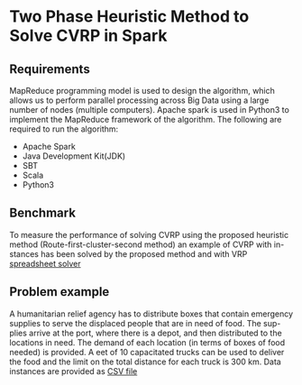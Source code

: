 # Two Phase Heuristic Method to Solve CVRP in Spark

## Requirements
MapReduce programming model is used to design the algorithm, which allows
us to perform parallel processing across Big Data using a large number of
nodes (multiple computers).
Apache spark is used in Python3 to implement the MapReduce framework of
the algorithm. The following are required to run the algorithm:
* Apache Spark
* Java Development Kit(JDK)
* SBT
* Scala
* Python3

## Benchmark
To measure the performance of solving CVRP using the proposed heuristic
method (Route-first-cluster-second method) an example of CVRP with in-
stances has been solved by the proposed method and with VRP [spreadsheet
solver](https://github.com/taylankabbani/Two-phase-heuristic-method-to-solve-CVRP-in-Spark/blob/master/VRP_Spreadsheet_Solver_v3.02_HW.xlsm)

## Problem example
A humanitarian relief agency has to distribute boxes that contain emergency
supplies to serve the displaced people that are in need of food. The sup-
plies arrive at the port, where there is a depot, and then distributed to the
locations in need. The demand of each location (in terms of boxes of food
needed) is provided. A 
eet of 10 capacitated trucks can be used to deliver
the food and the limit on the total distance for each truck is 300 km.
Data instances are provided as [CSV file]()
